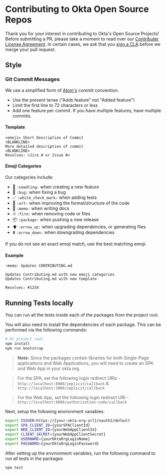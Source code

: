 # Contributing to Okta Open Source Repos

Thank you for your interest in contributing to Okta's Open Source Projects! Before submitting a PR, please take a moment to read over our [Contributer License Agreement](https://developer.okta.com/cla/). In certain cases, we ask that you [sign a CLA](https://developer.okta.com/sites/all/themes/developer/pdf/okta_individual_contributor_license_agreement_2016-11.pdf) before we merge your pull request.

## Style

### Git Commit Messages

We use a simplified form of [Atom's](https://github.com/atom/atom/blob/master/CONTRIBUTING.md#git-commit-messages) commit convention.

  * Use the present tense ("Adds feature" not "Added feature")
  * Limit the first line to 72 characters or less
  * Add one feature per commit. If you have multiple features, have multiple commits.

#### Template

    <emoji> Short Description of Commit
    <BLANKLINE>
    More detailed description of commit
    <BLANKLINE>
    Resolves: <Jira # or Issue #>

#### Emoji Categories
Our categories include:
  * :seedling: `:seedling:` when creating a new feature
  * :bug: `:bug:` when fixing a bug
  * :white_check_mark: `:white_check_mark:` when adding tests
  * :art: `:art:` when improving the format/structure of the code
  * :memo: `:memo:` when writing docs
  * :fire: `:fire:` when removing code or files
  * :package: `:package:` when pushing a new release
  * :arrow_up: `:arrow_up:` when upgrading dependencies, or generating files
  * :arrow_down: `:arrow_down:` when downgrading dependencies

If you do not see an exact emoji match, use the best matching emoji.

#### Example
    :memo: Updates CONTRIBUTING.md

    Updates Contributing.md with new emoji categories
    Updates Contributing.md with new template

    Resolves: #1234


## Running Tests locally

You can run all the tests inside each of the packages from the project root.

You will also need to install the dependencies of each package. This can be performed via the following commands:

```bash
# At project root
npm install
npm run bootstrap
```

> **Note:** Since the packages contain libraries for both Single-Page applications and Web Applications, you will need to create an SPA and Web App in your okta org.

> For the SPA, set the following login redirect URIs - `http://localhost:8080/implicit/callback` & `http://localhost:3000/implicit/callback`

> For the Web App, set the following login redirect URI - `http://localhost:8080/authorization-code/callback`

Next, setup the following environment variables:

```bash
export ISSUER=https://{your-okta-org-url}/oauth2/default
export SPA_CLIENT_ID={yourSPAClientId}
export WEB_CLIENT_ID={yourWebAppClientId}
export CLIENT_SECRET={yourWebAppClientSecret}
export USERNAME={yourOktaOrgLoginName}
export PASSWORD={yourOktaOrgLoginPassword}
```

After setting up the environment variables, run the following command to run all tests in the packages

```bash
npm test
```
